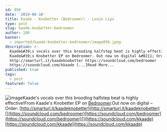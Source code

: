 ```yaml
---
id: 856
date: '2019-06-10'
title: Kaade - Knobetter (Bedroomer) - Loose Lips
type: post
slug: kaade-knobetter-bedroomer
author: 100
banner:
  - imported/kaade-knobetter-bedroomer/image856.jpeg
description: >-
  Kaade&#39;s vocals over this brooding halfstep beat is highly effective! From
  Kaade&#39;s Knobetter EP on Bedroomer. Out now on digital &#8211; Order:
  http://smarturl.it/kaadeknobetter https://soundcloud.com/bedroomer
  https://soundcloud.com/kkaade [...]Read More...
published: true
tags:
  - post
featured: false
---
```

![image](../imported/kaade-knobetter-bedroomer/image856.jpeg)Kaade's vocals over this brooding halfstep beat is highly effective!From Kaade's Knobetter EP on [Bedroomer](https://bedroomer.bandcamp.com/).Out now on digital – Order: [http://smarturl.it/kaadeknobetter](http://smarturl.it/kaadeknobetter)[](https://soundcloud.com/bedroomer)[https://soundcloud.com/bedroomer](https://soundcloud.com/bedroomer)[](https://soundcloud.com/kkaade)[https://soundcloud.com/kkaade](https://soundcloud.com/kkaade)